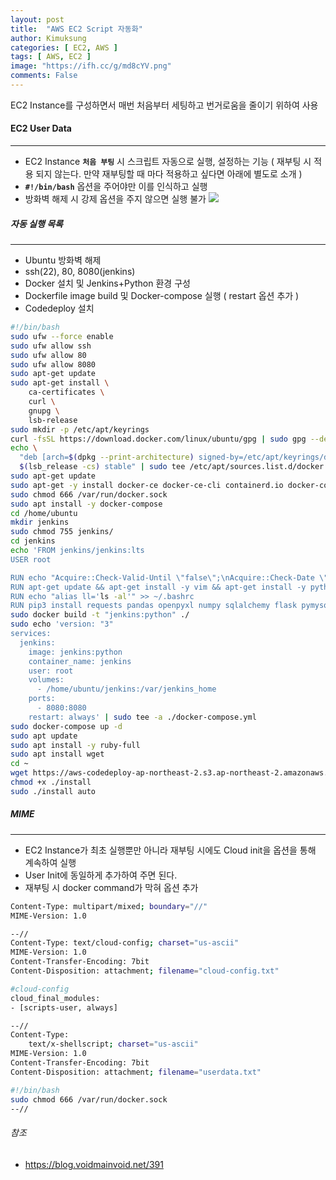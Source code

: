 ```yaml
---
layout: post
title:  "AWS EC2 Script 자동화"
author: Kimuksung
categories: [ EC2, AWS ]
tags: [ AWS, EC2 ]
image: "https://ifh.cc/g/md8cYV.png"
comments: False
---
```


EC2 Instance를 구성하면서 매번 처음부터 세팅하고 번거로움을 줄이기 위하여 사용

#### EC2 User Data
---
- EC2 Instance **`처음 부팅`** 시 스크립트 자동으로 실행, 설정하는 기능 ( 재부팅 시 적용 되지 않는다. 만약 재부팅할 때 마다 적용하고 싶다면 아래에 별도로 소개 )
- **`#!/bin/bash`** 옵션을 주어야만 이를 인식하고 실행
- 방화벽 해제 시 강제 옵션을 주지 않으면 실행 불가
    ![](https://i.ibb.co/nw2gYD9/2023-06-14-7-19-25.png)
    

##### 자동 실행 목록
---
- Ubuntu 방화벽 해제
- ssh(22), 80, 8080(jenkins)
- Docker 설치 및 Jenkins+Python 환경 구성
- Dockerfile image build 및 Docker-compose 실행 ( restart 옵션 추가 )
- Codedeploy 설치

```bash
#!/bin/bash
sudo ufw --force enable
sudo ufw allow ssh
sudo ufw allow 80
sudo ufw allow 8080
sudo apt-get update
sudo apt-get install \
    ca-certificates \
    curl \
    gnupg \
    lsb-release
sudo mkdir -p /etc/apt/keyrings
curl -fsSL https://download.docker.com/linux/ubuntu/gpg | sudo gpg --dearmor -o /etc/apt/keyrings/docker.gpg
echo \
  "deb [arch=$(dpkg --print-architecture) signed-by=/etc/apt/keyrings/docker.gpg] https://download.docker.com/linux/ubuntu \
  $(lsb_release -cs) stable" | sudo tee /etc/apt/sources.list.d/docker.list > /dev/null
sudo apt-get update
sudo apt-get -y install docker-ce docker-ce-cli containerd.io docker-compose-plugin
sudo chmod 666 /var/run/docker.sock
sudo apt install -y docker-compose
cd /home/ubuntu
mkdir jenkins
sudo chmod 755 jenkins/
cd jenkins
echo 'FROM jenkins/jenkins:lts
USER root

RUN echo "Acquire::Check-Valid-Until \"false\";\nAcquire::Check-Date \"false\";" | cat > /etc/apt/apt.conf.d/10no--check-valid-until
RUN apt-get update && apt-get install -y vim && apt-get install -y python3.9 python3-pip
RUN echo "alias ll='ls -al'" >> ~/.bashrc
RUN pip3 install requests pandas openpyxl numpy sqlalchemy flask pymysql redshift-connector scikit-learn scipy seaborn matplotlib gspread bs4 oauth2client gspread-dataframe sshtunnel' >> Dockerfile
sudo docker build -t "jenkins:python" ./
sudo echo 'version: "3"
services:
  jenkins:
    image: jenkins:python
    container_name: jenkins
    user: root
    volumes:
      - /home/ubuntu/jenkins:/var/jenkins_home
    ports:
      - 8080:8080
    restart: always' | sudo tee -a ./docker-compose.yml
sudo docker-compose up -d
sudo apt update
sudo apt install -y ruby-full
sudo apt install wget
cd ~ 
wget https://aws-codedeploy-ap-northeast-2.s3.ap-northeast-2.amazonaws.com/latest/install
chmod +x ./install
sudo ./install auto
```

##### MIME
---
- EC2 Instance가 최초 실행뿐만 아니라 재부팅 시에도 Cloud init을 옵션을 통해 계속하여 실행
- User Init에 동일하게 추가하여 주면 된다.
- 재부팅 시 docker command가 막혀 옵션 추가

```bash
Content-Type: multipart/mixed; boundary="//"
MIME-Version: 1.0

--//
Content-Type: text/cloud-config; charset="us-ascii"
MIME-Version: 1.0
Content-Transfer-Encoding: 7bit
Content-Disposition: attachment; filename="cloud-config.txt"

#cloud-config
cloud_final_modules:
- [scripts-user, always]

--//
Content-Type:
    text/x-shellscript; charset="us-ascii"
MIME-Version: 1.0
Content-Transfer-Encoding: 7bit
Content-Disposition: attachment; filename="userdata.txt"

#!/bin/bash
sudo chmod 666 /var/run/docker.sock
--//
```

###### 참조
- https://blog.voidmainvoid.net/391